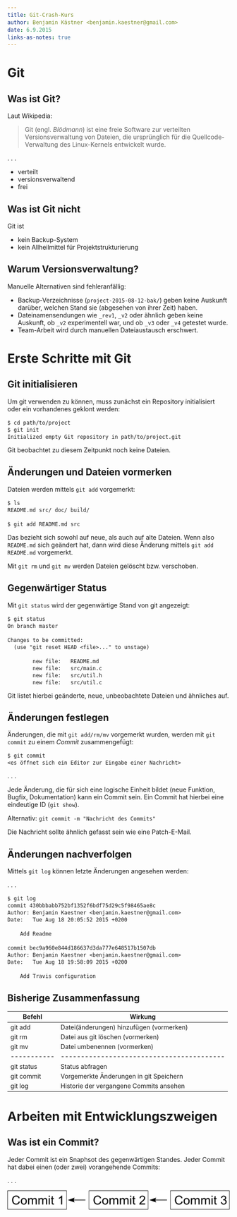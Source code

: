 ```yaml
---
title: Git-Crash-Kurs
author: Benjamin Kästner <benjamin.kaestner@gmail.com>
date: 6.9.2015
links-as-notes: true
---
```

# Git
## Was ist Git?

Laut Wikipedia:

> Git (engl. _Blödmann_) ist eine freie Software zur verteilten
> Versionsverwaltung von Dateien, die ursprünglich für die Quellcode-Verwaltung
> des Linux-Kernels entwickelt wurde.

. . .

- verteilt
- versionsverwaltend
- frei

## Was ist Git nicht

Git ist

- kein Backup-System
- kein Allheilmittel für Projektstrukturierung

## Warum Versionsverwaltung?

Manuelle Alternativen sind fehleranfällig:

- Backup-Verzeichnisse (`project-2015-08-12-bak/`) geben keine Auskunft darüber, welchen Stand sie (abgesehen von ihrer Zeit) haben.
- Dateinamensendungen wie `_rev1`, `_v2` oder ähnlich geben keine Auskunft, ob `_v2` experimentell war, und ob `_v3` oder `_v4` getestet wurde.
- Team-Arbeit wird durch manuellen Dateiaustausch erschwert.


# Erste Schritte mit Git
## Git initialisieren
Um git verwenden zu können, muss zunächst ein Repository initialisiert oder ein
vorhandenes geklont werden:

```
$ cd path/to/project
$ git init
Initialized empty Git repository in path/to/project.git
```

Git beobachtet zu diesem Zeitpunkt noch keine Dateien.

## Änderungen und Dateien vormerken
Dateien werden mittels `git add` vorgemerkt:
```
$ ls
README.md src/ doc/ build/

$ git add README.md src
```
Das bezieht sich sowohl auf neue, als auch auf alte Dateien. Wenn also `README.md` sich geändert hat, dann wird diese Änderung mittels `git add README.md` vorgemerkt.

Mit `git rm` und `git mv` werden Dateien gelöscht bzw. verschoben.

## Gegenwärtiger Status
Mit `git status` wird der gegenwärtige Stand von git angezeigt:

```
$ git status
On branch master

Changes to be committed:
  (use "git reset HEAD <file>..." to unstage)

        new file:   README.md
        new file:   src/main.c
        new file:   src/util.h
        new file:   src/util.c
```
Git listet hierbei geänderte, neue, unbeobachtete Dateien und ähnliches auf.

## Änderungen festlegen
Änderungen, die mit `git add/rm/mv` vorgemerkt wurden, werden mit `git commit` zu einem _Commit_ zusammengefügt:
```
$ git commit
<es öffnet sich ein Editor zur Eingabe einer Nachricht>
```

. . .

Jede Änderung, die für sich eine logische Einheit bildet (neue Funktion, Bugfix, Dokumentation) kann ein Commit sein. Ein Commit hat hierbei eine eindeutige ID (`git show`).

Alternativ: `git commit -m "Nachricht des Commits"`

Die Nachricht sollte ähnlich gefasst sein wie eine Patch-E-Mail.

## Änderungen nachverfolgen
Mittels `git log` können letzte Änderungen angesehen werden:

. . .

```
$ git log
commit 430bbbabb752bf1352f6bdf75d29c5f98465ae8c
Author: Benjamin Kaestner <benjamin.kaestner@gmail.com>
Date:   Tue Aug 18 20:05:52 2015 +0200

    Add Readme

commit bec9a960e844d186637d3da777e648517b1507db
Author: Benjamin Kaestner <benjamin.kaestner@gmail.com>
Date:   Tue Aug 18 19:58:09 2015 +0200

    Add Travis configuration
```

## Bisherige Zusammenfassung

Befehl     | Wirkung
-----------|-----------------------------------------
git add    | Datei(änderungen) hinzufügen (vormerken)
git rm     | Datei aus git löschen (vormerken)
git mv     | Datei umbenennen (vormerken)
-----------|-----------------------------------------
git status | Status abfragen
git commit | Vorgemerkte Änderungen in git Speichern
git log    | Historie der vergangene Commits ansehen


# Arbeiten mit Entwicklungszweigen
## Was ist ein Commit?
Jeder Commit ist ein Snaphsot des gegenwärtigen Standes. Jeder Commit hat dabei
einen (oder zwei) vorangehende Commits:

. . .

![Kind-Vater-Beziehung: ein jeder Commit zeigt auf seinen Vorgänger](talks/git/04-assets/commits.png)

